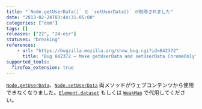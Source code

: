```yaml
---
title: "`Node.getUserData()` と `setUserData()` が削除されました"
date: "2013-02-24T03:44:31-05:00"
categories: ["dom"]
tags: []
releases: ["22", "24-esr"]
statuses: "breaking"
references:
    - url: "https://bugzilla.mozilla.org/show_bug.cgi?id=842372"
      title: "Bug 842372 – Make getUserData and setUserData ChromeOnly"
supported_tools:
  firefox_extension: true
---
```

[`Node.getUserData`](https://developer.mozilla.org/docs/Web/API/Node.getUserData)、[`Node.setUserData`](https://developer.mozilla.org/docs/Web/API/Node.setUserData) 両メソッドがウェブコンテンツから使用できなくなりました。[`Element.dataset`](https://developer.mozilla.org/docs/Web/API/Element.dataset) もしくは [`WeakMap`](https://developer.mozilla.org/docs/Web/JavaScript/Reference/Global_Objects/WeakMap) で代用してください。
